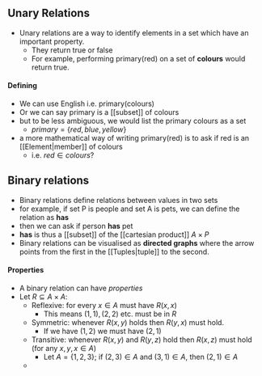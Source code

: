 ## Unary Relations
- Unary relations are a way to identify elements in a set which have an important property.
	- They return true or false
	- For example, performing primary(red) on a set of **colours** would return true.
	
#### Defining

- We can use English i.e. primary(colours)
- Or we can say primary is a [[subset]] of colours
- but to be less ambiguous, we would list the primary colours as a set
	- $primary= \{red, blue, yellow\}$
- a more mathematical way of writing primary(red) is to ask if red is an [[Element|member]] of colours
	- i.e. $red \in colours$?

## Binary relations

- Binary relations define relations between values in two sets
- for example, if set P is people and set A is pets, we can define the relation as **has**
- then we can ask if person **has** pet
- **has** is thus a [[subset]] of the [[cartesian product]] $A\times P$
- Binary relations can be visualised as **directed graphs** where the arrow points from the first in the [[Tuples|tuple]] to the second.
#### Properties
- A binary relation can have *properties*
- Let $R\subseteq A\times A$:
	- Reflexive: for every $x\in A$ must have $R(x,x)$
		- This means $(1,1), (2,2)$ etc. must be in $R$
	- Symmetric: whenever $R(x,y)$ holds then $R(y,x)$ must hold.
		- If we have $(1,2)$ we must have $(2,1)$
	- Transitive: whenever $R(x,y)$ and $R(y,z)$ hold then $R(x,z)$ must hold (for any $x,y,x\in A$)
		- Let $A=\{1,2,3\}$; if $(2,3)\in A$ and $(3,1)\in A$, then $(2,1)\in A$
	- 